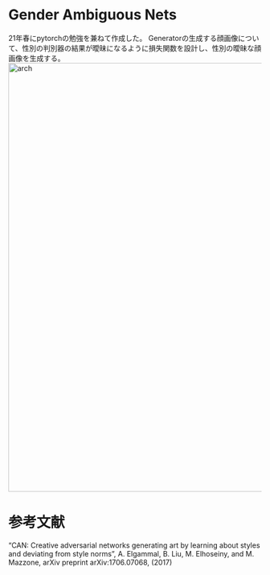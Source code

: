 # Gender Ambiguous Nets
21年春にpytorchの勉強を兼ねて作成した。
Generatorの生成する顔画像について、性別の判別器の結果が曖昧になるように損失関数を設計し、性別の曖昧な顔画像を生成する。
<img width="853" alt="arch" src="https://user-images.githubusercontent.com/42266537/155073738-376775f0-ef59-4c28-a75b-e2baac489b37.png">

# 参考文献
“CAN: Creative adversarial networks generating
art by learning about styles and deviating from
style norms”, A. Elgammal, B. Liu, M. Elhoseiny,
and M. Mazzone, arXiv preprint arXiv:1706.07068,
(2017)

